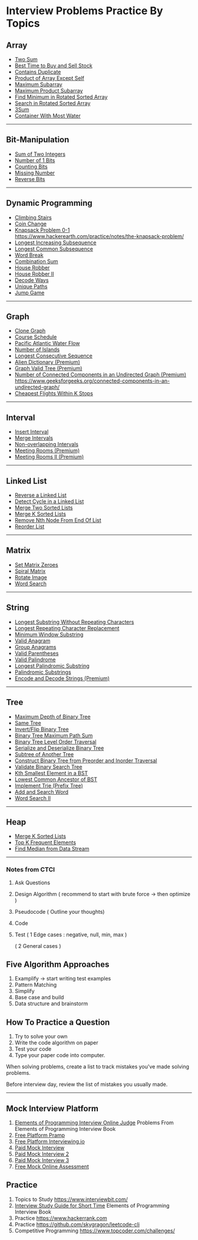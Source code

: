 # Interview Problems Practice By Topics

## Array

- [Two Sum](https://leetcode.com/problems/two-sum/)
- [Best Time to Buy and Sell Stock](https://leetcode.com/problems/best-time-to-buy-and-sell-stock/)
- [Contains Duplicate](https://leetcode.com/problems/contains-duplicate/)
- [Product of Array Except Self](https://leetcode.com/problems/product-of-array-except-self/)
- [Maximum Subarray](https://leetcode.com/problems/maximum-subarray/)
- [Maximum Product Subarray](https://leetcode.com/problems/maximum-product-subarray/)
- [Find Minimum in Rotated Sorted Array](https://leetcode.com/problems/find-minimum-in-rotated-sorted-array/)
- [Search in Rotated Sorted Array](https://leetcode.com/problems/search-in-rotated-sorted-array/)
- [3Sum](https://leetcode.com/problems/3sum/)
- [Container With Most Water](https://leetcode.com/problems/container-with-most-water/)

---

## Bit-Manipulation

- [Sum of Two Integers](https://leetcode.com/problems/sum-of-two-integers/)
- [Number of 1 Bits](https://leetcode.com/problems/number-of-1-bits/)
- [Counting Bits](https://leetcode.com/problems/counting-bits/)
- [Missing Number](https://leetcode.com/problems/missing-number/)
- [Reverse Bits](https://leetcode.com/problems/reverse-bits/)

---

## Dynamic Programming

- [Climbing Stairs](https://leetcode.com/problems/climbing-stairs/)
- [Coin Change](https://leetcode.com/problems/coin-change/)
- [Knapsack Problem 0-1](https://www.geeksforgeeks.org/0-1-knapsack-problem-dp-10/) https://www.hackerearth.com/practice/notes/the-knapsack-problem/
- [Longest Increasing Subsequence](https://leetcode.com/problems/longest-increasing-subsequence/)
- [Longest Common Subsequence](https://leetcode.com/problems/longest-common-subsequence/)
- [Word Break](https://leetcode.com/problems/word-break/)
- [Combination Sum](https://leetcode.com/problems/combination-sum-iv/)
- [House Robber](https://leetcode.com/problems/house-robber/)
- [House Robber II](https://leetcode.com/problems/house-robber-ii/)
- [Decode Ways](https://leetcode.com/problems/decode-ways/)
- [Unique Paths](https://leetcode.com/problems/unique-paths/)
- [Jump Game](https://leetcode.com/problems/jump-game/)

---

## Graph

- [Clone Graph](https://leetcode.com/problems/clone-graph/)
- [Course Schedule](https://leetcode.com/problems/course-schedule/)
- [Pacific Atlantic Water Flow](https://leetcode.com/problems/pacific-atlantic-water-flow/)
- [Number of Islands](https://leetcode.com/problems/number-of-islands/)
- [Longest Consecutive Sequence](https://leetcode.com/problems/longest-consecutive-sequence/)
- [Alien Dictionary (Premium)](https://www.lintcode.com/problem/alien-dictionary/description)
- [Graph Valid Tree (Premium)](https://www.lintcode.com/problem/graph-valid-tree/)
- [Number of Connected Components in an Undirected Graph (Premium)](https://leetcode.com/problems/number-of-connected-components-in-an-undirected-graph/)  https://www.geeksforgeeks.org/connected-components-in-an-undirected-graph/
- [Cheapest Flights Within K Stops](https://leetcode.com/problems/cheapest-flights-within-k-stops/)
---

## Interval

- [Insert Interval](https://leetcode.com/problems/insert-interval/)
- [Merge Intervals](https://leetcode.com/problems/merge-intervals/)
- [Non-overlapping Intervals](https://leetcode.com/problems/non-overlapping-intervals/)
- [Meeting Rooms (Premium)](https://www.lintcode.com/problem/meeting-rooms/description)
- [Meeting Rooms II (Premium)](https://www.lintcode.com/problem/meeting-rooms-ii/description)

---

## Linked List

- [Reverse a Linked List](https://leetcode.com/problems/reverse-linked-list/)
- [Detect Cycle in a Linked List](https://leetcode.com/problems/linked-list-cycle/)
- [Merge Two Sorted Lists](https://leetcode.com/problems/merge-two-sorted-lists/)
- [Merge K Sorted Lists](https://leetcode.com/problems/merge-k-sorted-lists/)
- [Remove Nth Node From End Of List](https://leetcode.com/problems/remove-nth-node-from-end-of-list/)
- [Reorder List](https://leetcode.com/problems/reorder-list/)

---

## Matrix

- [Set Matrix Zeroes](https://leetcode.com/problems/set-matrix-zeroes/)
- [Spiral Matrix](https://leetcode.com/problems/spiral-matrix/)
- [Rotate Image](https://leetcode.com/problems/rotate-image/)
- [Word Search](https://leetcode.com/problems/word-search/)

---

## String

- [Longest Substring Without Repeating Characters](https://leetcode.com/problems/longest-substring-without-repeating-characters/)
- [Longest Repeating Character Replacement](https://leetcode.com/problems/longest-repeating-character-replacement/)
- [Minimum Window Substring](https://leetcode.com/problems/minimum-window-substring/)
- [Valid Anagram](https://leetcode.com/problems/valid-anagram/)
- [Group Anagrams](https://leetcode.com/problems/group-anagrams/)
- [Valid Parentheses](https://leetcode.com/problems/valid-parentheses/)
- [Valid Palindrome](https://leetcode.com/problems/valid-palindrome/)
- [Longest Palindromic Substring](https://leetcode.com/problems/longest-palindromic-substring/)
- [Palindromic Substrings](https://leetcode.com/problems/palindromic-substrings/)
- [Encode and Decode Strings (Premium)](https://www.lintcode.com/problem/encode-and-decode-strings/description)

---

## Tree

- [Maximum Depth of Binary Tree](https://leetcode.com/problems/maximum-depth-of-binary-tree/)
- [Same Tree](https://leetcode.com/problems/same-tree/)
- [Invert/Flip Binary Tree](https://leetcode.com/problems/invert-binary-tree/)
- [Binary Tree Maximum Path Sum](https://leetcode.com/problems/binary-tree-maximum-path-sum/)
- [Binary Tree Level Order Traversal](https://leetcode.com/problems/binary-tree-level-order-traversal/)
- [Serialize and Deserialize Binary Tree](https://leetcode.com/problems/serialize-and-deserialize-binary-tree/)
- [Subtree of Another Tree](https://leetcode.com/problems/subtree-of-another-tree/)
- [Construct Binary Tree from Preorder and Inorder Traversal](https://leetcode.com/problems/construct-binary-tree-from-preorder-and-inorder-traversal/)
- [Validate Binary Search Tree](https://leetcode.com/problems/validate-binary-search-tree/)
- [Kth Smallest Element in a BST](https://leetcode.com/problems/kth-smallest-element-in-a-bst/)
- [Lowest Common Ancestor of BST](https://leetcode.com/problems/lowest-common-ancestor-of-a-binary-search-tree/)
- [Implement Trie (Prefix Tree)](https://leetcode.com/problems/implement-trie-prefix-tree/)
- [Add and Search Word](https://leetcode.com/problems/add-and-search-word-data-structure-design/)
- [Word Search II](https://leetcode.com/problems/word-search-ii/)

---

## Heap

- [Merge K Sorted Lists](https://leetcode.com/problems/merge-k-sorted-lists/)
- [Top K Frequent Elements](https://leetcode.com/problems/top-k-frequent-elements/)
- [Find Median from Data Stream](https://leetcode.com/problems/find-median-from-data-stream/)

---

### Notes from CTCI
1. Ask Questions
2. Design Algorithm ( recommend to start with brute force -> then optimize )
3. Pseudocode ( Outline your thoughts)
4. Code
5. Test ( 1 Edge cases : negative, null, min, max )

      (   2 General cases )


## Five Algorithm Approaches
1. Examplify -> start writing test examples
2. Pattern Matching
3. Simplify
4. Base case and build
5. Data structure and brainstorm

## How To Practice a Question
1. Try to solve your own
2. Write the code algorithm on paper
3. Test your code
4. Type your paper code into computer.

When solving problems, create a list to track mistakes you've made solving problems.

Before interview day, review the list of mistakes you usually made.

---

## Mock Interview Platform
1. [Elements of Programming Interview Online Judge](https://github.com/adnanaziz/EPIJudge) Problems From Elements of Programming Interview Book
2. [Free Platform Pramp](https://www.pramp.com)
3. [Free Platform Interviewing.io](https://interviewing.io/)
4. [Paid Mock Interview](https://www.mocksure.io)
5. [Paid Mock Interview 2](https://www.techmockinterview.com/)
6. [Paid Mock Interview 3](https://www.gainlo.co)
7. [Free Mock Online Assessment](https://www.hackerearth.com/challenges/competitive/)

## Practice
1. Topics to Study https://www.interviewbit.com/
2. [Interview Study Guide for Short Time](https://github.com/fords/Interview/tree/master/ShortTimeStudyGuide) Elements of Programming Interview Book
3. Practice https://www.hackerrank.com
4. Practice https://github.com/skygragon/leetcode-cli
5. Competitive Programming https://www.topcoder.com/challenges/
